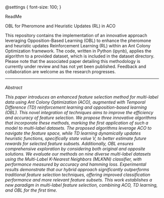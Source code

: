 @settings { 
  font-size: 100;
}

ReadMe

OBL for Pheromone and Heuristic Updates (RL) in ACO

This repository contains the implementation of an innovative approach leveraging Opposition-Based Learning (OBL) to enhance the pheromone and heuristic updates Reinforcement Learning (RL) within an Ant Colony Optimization framework. The code, written in Python (ipynb), applies the algorithm to a provided dataset, which is included in the dataset directory. Please note that the associated paper detailing this methodology is currently under review and has not yet been published. Feedback and collaboration are welcome as the research progresses.
*****************************************************************************************

<h6>Abstract

This paper introduces an enhanced feature selection method for multi-label data using Ant Colony Optimization (ACO), augmented with Temporal Difference (TD) reinforcement learning and opposition-based learning (OBL). This novel integration of techniques aims to improve the efficiency and accuracy of feature selection. We propose three innovative algorithms that incorporate these methods, marking the first application of such a model to multi-label datasets. The proposed algorithms leverage ACO to navigate the feature space, while TD learning dynamically updates heuristic functions, specifically state value V, to better estimate future rewards for selected feature subsets. Additionally, OBL ensures comprehensive exploration by considering both original and opposite solutions. We evaluate our methods on nine diverse multi-label datasets using the Multi-Label K-Nearest Neighbors (MLKNN) classifier, with performance measured by accuracy and hamming loss. Experimental results demonstrate that our hybrid approach significantly outperforms traditional feature selection techniques, offering improved classification performance and more relevant feature subsets. This work establishes a new paradigm in multi-label feature selection, combining ACO, TD learning, and OBL for the first time.
